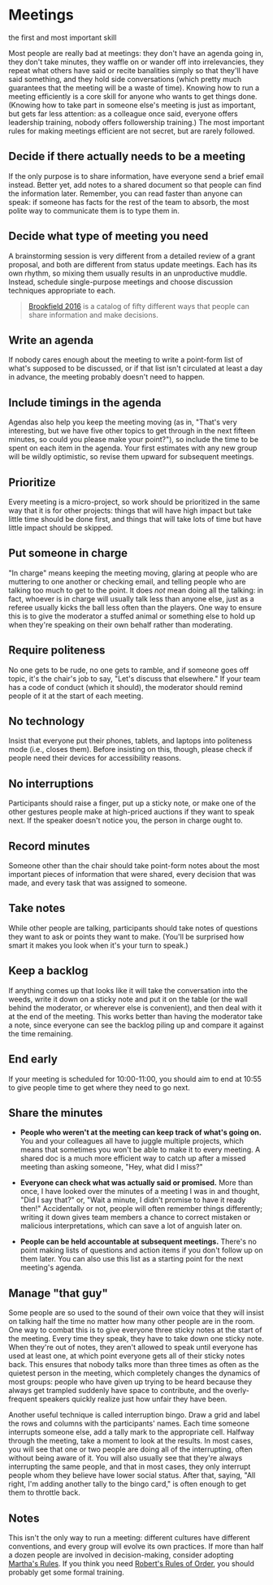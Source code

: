 # Meetings

<div class="tagline" markdown="1">

the first and most important skill

</div>

Most people are really bad at meetings:
they don't have an agenda going in,
they don't take minutes,
they waffle on or wander off into irrelevancies,
they repeat what others have said
or recite banalities simply so that they'll have said something,
and they hold side conversations
(which pretty much guarantees that the meeting will be a waste of time).
Knowing how to run a meeting efficiently is a core skill for anyone who wants to get things done.
(Knowing how to take part in someone else's meeting is just as important,
but gets far less attention:
as a colleague once said,
everyone offers leadership training,
nobody offers followership training.)
The most important rules for making meetings efficient are not secret,
but are rarely followed.

## Decide if there actually needs to be a meeting

If the only purpose is to share information,
have everyone send a brief email instead.
Better yet,
add notes to a shared document so that people can find the information later.
Remember,
you can read faster than anyone can speak:
if someone has facts for the rest of the team to absorb,
the most polite way to communicate them is to type them in.

## Decide what type of meeting you need

A brainstorming session is very different from a detailed review of a grant proposal,
and both are different from status update meetings.
Each has its own rhythm,
so mixing them usually results in an unproductive muddle.
Instead,
schedule single-purpose meetings and choose discussion techniques appropriate to each.

> [Brookfield 2016](b:Brookfield2016) is a catalog of fifty different ways
> that people can share information and make decisions.

## Write an agenda

If nobody cares enough about the meeting to write
a point-form list of what's supposed to be discussed,
or if that list isn't circulated at least a day in advance,
the meeting probably doesn't need to happen.

## Include timings in the agenda

Agendas also help you keep the meeting moving
(as in,
"That's very interesting,
but we have five other topics to get through in the next fifteen minutes,
so could you please make your point?"),
so include the time to be spent on each item in the agenda.
Your first estimates with any new group will be wildly optimistic,
so revise them upward for subsequent meetings.

## Prioritize

Every meeting is a micro-project,
so work should be prioritized in the same way that it is for other projects:
things that will have high impact but take little time should be done first,
and things that will take lots of time but have little impact should be skipped.

## Put someone in charge

"In charge" means keeping the meeting moving,
glaring at people who are muttering to one another or checking email,
and telling people who are talking too much to get to the point.
It does *not* mean doing all the talking:
in fact,
whoever is in charge will usually talk less than anyone else,
just as a referee usually kicks the ball less often than the players.
One way to ensure this is
to give the moderator a stuffed animal or something else to hold up
when they're speaking on their own behalf rather than moderating.

## Require politeness

No one gets to be rude,
no one gets to ramble,
and if someone goes off topic,
it's the chair's job to say,
"Let's discuss that elsewhere."
If your team has a code of conduct (which it should),
the moderator should remind people of it at the start of each meeting.

## No technology

Insist that everyone put their phones, tablets, and laptops into politeness mode (i.e., closes them).
Before insisting on this,
though,
please check if people need their devices for accessibility reasons.

## No interruptions

Participants should raise a finger,
put up a sticky note,
or make one of the other gestures people make at high-priced auctions
if they want to speak next.
If the speaker doesn't notice you,
the person in charge ought to.

## Record minutes

Someone other than the chair should take point-form notes about
the most important pieces of information that were shared,
every decision that was made,
and every task that was assigned to someone.

## Take notes

While other people are talking,
participants should take notes of questions they want to ask
or points they want to make.
(You'll be surprised how smart it makes you look when it's your turn to speak.)

## Keep a backlog

If anything comes up that looks like it will take the conversation into the weeds,
write it down on a sticky note and put it on the table
(or the wall behind the moderator, or wherever else is convenient),
and then deal with it at the end of the meeting.
This works better than having the moderator take a note,
since everyone can see the backlog piling up and compare it against the time remaining.

## End early

If your meeting is scheduled for 10:00-11:00,
you should aim to end at 10:55 to give people time to get where they need to go next.

## Share the minutes

-   **People who weren't at the meeting can keep track of what's going on.**
    You and your colleagues all have to juggle multiple projects,
    which means that sometimes you won't be able to make it to every meeting.
    A shared doc is a much more efficient way to catch up after a missed meeting
    than asking someone, "Hey, what did I miss?"

-   **Everyone can check what was actually said or promised.**
    More than once,
    I have looked over the minutes of a meeting I was in and thought,
    "Did I say that?" or,
    "Wait a minute, I didn't promise to have it ready then!"
    Accidentally or not,
    people will often remember things differently;
    writing it down gives team members a chance to correct mistaken or malicious interpretations,
    which can save a lot of anguish later on.

-   **People can be held accountable at subsequent meetings.**
    There's no point making lists of questions and action items
    if you don't follow up on them later.
    You can also use this list as a starting point for the next meeting's agenda.

## Manage "that guy"

Some people are so used to the sound of their own voice
that they will insist on talking half the time
no matter how many other people are in the room.
One way to combat this is to give everyone three sticky notes at the start of the meeting.
Every time they speak,
they have to take down one sticky note.
When they're out of notes,
they aren't allowed to speak until everyone has used at least one,
at which point everyone gets all of their sticky notes back.
This ensures that nobody talks more than three times as often as the quietest person in the meeting,
which completely changes the dynamics of most groups:
people who have given up trying to be heard because they always get trampled
suddenly have space to contribute,
and the overly-frequent speakers quickly realize just how unfair they have been.

Another useful technique is called interruption bingo.
Draw a grid and label the rows and columns with the participants' names.
Each time someone interrupts someone else,
add a tally mark to the appropriate cell.
Halfway through the meeting,
take a moment to look at the results.
In most cases,
you will see that one or two people are doing all of the interrupting,
often without being aware of it.
You will also usually see that they're always interrupting the same people,
and that in most cases,
they only interrupt people whom they believe have lower social status.
After that, saying,
"All right, I'm adding another tally to the bingo card,"
is often enough to get them to throttle back.

## Notes

This isn't the only way to run a meeting:
different cultures have different conventions,
and every group will evolve its own practices.
If more than half a dozen people are involved in decision-making,
consider adopting [Martha's Rules][marthas-rules].
If you think you need [Robert's Rules of Order][roberts-rules],
you should probably get some formal training.

[marthas-rules]: https://journals.sagepub.com/doi/10.1177/088610998600100206
[roberts-rules]: https://en.wikipedia.org/wiki/Robert%27s_Rules_of_Order
